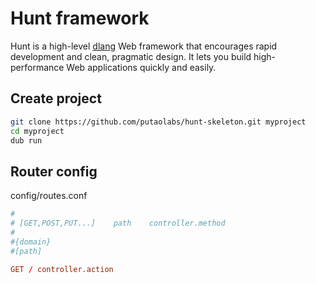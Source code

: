 Hunt framework
=======
Hunt is a high-level [dlang](http://dlang.org/) Web framework that encourages rapid development and clean, pragmatic design. It lets you build high-performance Web applications quickly and easily.

## Create project
```bash
git clone https://github.com/putaolabs/hunt-skeleton.git myproject
cd myproject
dub run
```

## Router config
config/routes.conf
```conf
#
# [GET,POST,PUT...]    path    controller.method
#
#{domain}
#[path]

GET / controller.action
```
